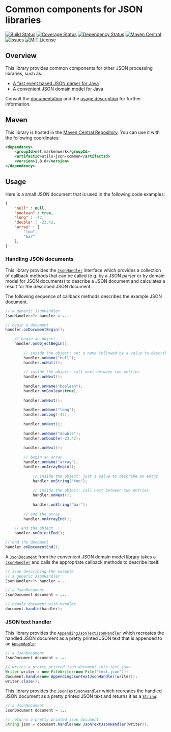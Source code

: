 # Common components for JSON libraries

[![Build Status](https://travis-ci.org/markenwerk/java-utils-json-common.svg?branch=master)](https://travis-ci.org/markenwerk/java-utils-json-common)
[![Coverage Status](https://coveralls.io/repos/github/markenwerk/java-utils-json-common/badge.svg?branch=master)](https://coveralls.io/github/markenwerk/java-utils-json-common?branch=master)
[![Dependency Status](https://www.versioneye.com/user/projects/57190b36fcd19a00518561ba/badge.svg)](https://www.versioneye.com/user/projects/57190b36fcd19a00518561ba)
[![Maven Central](https://maven-badges.herokuapp.com/maven-central/net.markenwerk/utils-json-common/badge.svg)](https://maven-badges.herokuapp.com/maven-central/net.markenwerk/utils-json-common)
[![Issues](https://img.shields.io/github/issues/markenwerk/java-utils-json-common.svg)](https://github.com/markenwerk/java-utils-json-common/issues)
[![MIT License](https://img.shields.io/badge/license-MIT-brightgreen.svg)](https://github.com/markenwerk/java-utils-json-common/blob/master/LICENSE)

## Overview

This library provides common components for other JSON processing libraries, such as:

 - [A fast event based JSON parser for Java](https://github.com/markenwerk/java-utils-json-parser)
 - [A convenient JSON domain model for Java](https://github.com/markenwerk/java-utils-json-model)

Consult the [documentation](http://markenwerk.github.io/java-utils-json-common/javadoc/index.html) and the [usage description](#usage) for further information.

## Maven

This library is hosted in the [Maven Central Repository](https://maven-badges.herokuapp.com/maven-central/net.markenwerk/utils-json-common). You can use it with the following coordinates:

```xml
<dependency>
	<groupId>net.markenwerk</groupId>
	<artifactId>utils-json-common</artifactId>
	<version>1.0.0</version>
</dependency>
```
 
## Usage

Here is a small JSON document that is used in the following code examples:
```json
{
	"null" : null,
	"boolean" : true,
	"long" : -42,
	"double" : -23.42,
	"array" : [
		"foo",
		"bar"
	],
}
```

### Handling JSON documents

This library provides the [`JsonHandler`][JsonHandler] interface which provides a collection of callback methods that can be called (e.g. by a JSON parser or by domain model for JSON documents) to describe a JSON document and calculates a result for the described JSON document.

The following sequence of callback methods describes the example JSON document.

```java
// a generic JsonHandler
JsonHandler<?> handler = ...

// begin a document
handler.onDocumentBegin();

	// begin an object
	handler.onObjectBegin();
	
		// inside the object: set a name followed by a value to describe an entry
		handler.onName("null");
		handler.onNull();
	
		// inside the object: call next between two entries
		handler.onNext();
		
		handler.onName("boolean");
		handler.onBoolean(true);
		
		handler.onNext();
		
		handler.onName("long");
		handler.onLong(-42);
		
		handler.onNext();
		
		handler.onName("double");
		handler.onDouble(-23.42);
		
		handler.onNext();
		
		// begin an array
		handler.onName("array");
		handler.onArrayBegin();
		
			// inside the object: just a value to describe an entry
			handler.onString("foo");
		
			// inside the object: call next between two entries
			handler.onNext();
		
			handler.onString("bar");
		
		// end the array
		handler.onArrayEnd();
	
	// end the object
	handler.onObjectEnd();

// end the document
handler.onDocumentEnd();
```

A [`JsonDocument`][JsonDocument] from the convenient JSON domain model [library](https://github.com/markenwerk/java-utils-json-model) takes a [`JsonHandler`][JsonHandler] and calls the appropriate callback methods to describe itself.

```java
// Json describing the example
// a generic JsonHandler
JsonHandler<?> handler = ...

// a JsonDocument
JsonDocument document = ...

// handle document with handler
document.handle(handler);
```

### JSON text handler

This library provides the [`AppendingJsonTextJsonHandler`][AppendingJsonTextJsonHandler] which recreates the handled JSON document as a pretty printed JSON text that is appended to an [`Appendable`][Appendable]:

```java
// a JsonDocument
JsonDocument document = ...

// writes a pretty printed json document into test.json  
Writer writer = new FileWriter(new File("test.json"));
document.handle(new AppendingJsonTextJsonHandler(writer));
writer.close();
```

This library provides the [`JsonTextJsonHandler`][JsonTextJsonHandler] which recreates the handled JSON document as a pretty printed JSON text and returns it as a [`String`][String]:

```java
// a JsonDocument
JsonDocument document = ...

// returns a pretty printed json document  
String json = document.handle(new JsonTextJsonHandler(writer));
```


[AppendingJsonTextJsonHandler]: https://markenwerk.github.io/java-utils-json-common/index.html?net/markenwerk/utils/json/common/handler/AppendingJsonTextJsonHandler.html
[JsonHandler]: http://markenwerk.github.io/java-utils-json-common/index.html?net/markenwerk/utils/json/common/handler/JsonHandler.html
[JsonTextJsonHandler]: http://markenwerk.github.io/java-utils-json-common/index.html?net/markenwerk/utils/json/common/handler/JsonTextJsonHandler.html
[XmlJsonHandler]: http://markenwerk.github.io/java-utils-json-common/index.html?net/markenwerk/utils/json/common/handler/XmlJsonHandler.html

[JsonDocument]: https://markenwerk.github.io/java-utils-json-model/index.html?net/markenwerk/utils/json/JsonDocument.html

[Appendable]: http://docs.oracle.com/javase/8/docs/api/index.html?java/lang/Appendable.html
[Document]: https://docs.oracle.com/javase/8/docs/api/index.html?org/w3c/dom/Document.html
[String]: http://docs.oracle.com/javase/8/docs/api/index.html?java/lang/String.html

